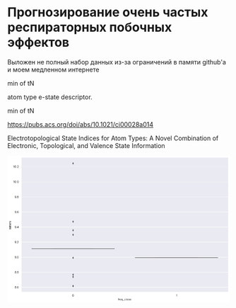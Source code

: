# Прогнозирование очень частых респираторных побочных эффектов

Выложен не полный набор данных из-за ограничений в памяти github'a и моем медленном интернете

min of tN

atom type e-state descriptor.

min of tN

https://pubs.acs.org/doi/abs/10.1021/ci00028a014

Electrotopological State Indices for Atom Types: A Novel Combination of Electronic, Topological, and Valence State Information


![Boxplot](https://github.com/Chertoganov/High-frequency-side-effect-prediction2/blob/main/9boxplot4.png)
